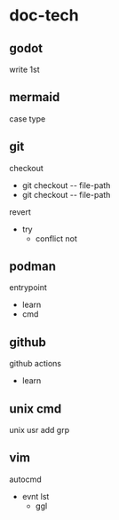 
# doc-tech


## godot

write 1st


## mermaid

case type


## git

checkout
- git checkout <branch-name> -- file-path
- git checkout <commit-id>   -- file-path


revert
- try
  - conflict not


## podman

entrypoint
- learn
- cmd


## github

github actions
- learn


## unix cmd

unix usr add grp


## vim

autocmd
- evnt lst
  - ggl


